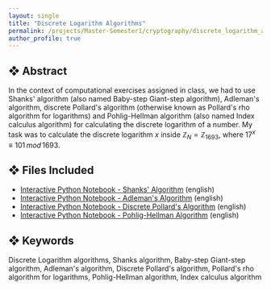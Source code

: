 ```yaml
---
layout: single
title: "Discrete Logarithm Algorithms"
permalink: /projects/Master-Semester1/cryptography/discrete_logarithm_algorithms/
author_profile: true
---
```


<!-- Load MathJax -->
<script src="https://cdnjs.cloudflare.com/ajax/libs/mathjax/2.7.7/MathJax.js?config=TeX-MML-AM_CHTML" async></script>

## ❖ Abstract

In the context of computational exercises assigned in class, we had to use Shanks' algorithm (also named Baby-step Giant-step algorithm), Adleman's algorithm, discrete Pollard's algorithm (otherwise known as Pollard's rho algorithm for logarithms) and Pohlig-Hellman algorithm (also named Index calculus algorithm) for calculating the discrete logarithm of a number. My task was to calculate the discrete logarithm $x$ inside $\mathbb{Z}_N = \mathbb{Z}_{1693}$, where $17^x \equiv 101 \, mod \, 1693$.


## ❖ Files Included

- [Interactive Python Notebook - Shanks' Algorithm](https://github.com/florias-papadopoulos/florias-papadopoulos.github.io/blob/master/_pages/projects/Master-Semester1/cryptography/ShanksAlgorithm.ipynb) (english)
- [Interactive Python Notebook - Adleman's Algorithm](https://github.com/florias-papadopoulos/florias-papadopoulos.github.io/blob/master/_pages/projects/Master-Semester1/cryptography/adleman_algorithm.ipynb) (english)
- [Interactive Python Notebook - Discrete Pollard's Algorithm](https://github.com/florias-papadopoulos/florias-papadopoulos.github.io/blob/master/_pages/projects/Master-Semester1/cryptography/Discr_pollardAlgorithm.ipynb) (english)
- [Interactive Python Notebook - Pohlig-Hellman Algorithm](https://github.com/florias-papadopoulos/florias-papadopoulos.github.io/blob/master/_pages/projects/Master-Semester1/cryptography/pohlig-hellman_algorithm.ipynb) (english)


## ❖ Keywords

Discrete Logarithm algorithms, Shanks algorithm, Baby-step Giant-step algorithm, Adleman's algorithm, Discrete Pollard's algorithm, Pollard's rho algorithm for logarithms, Pohlig-Hellman algorithm, Index calculus algorithm

